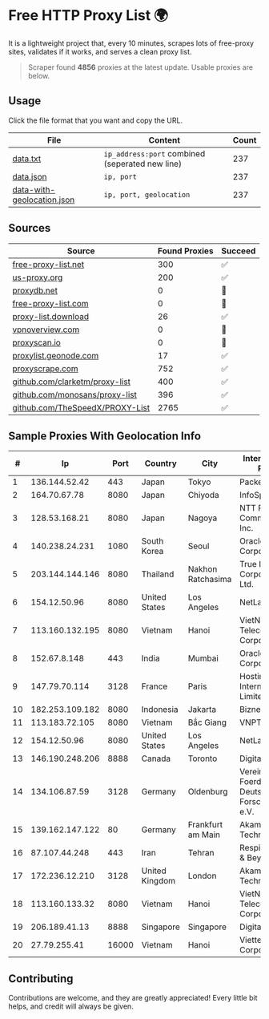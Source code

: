 
# Free HTTP Proxy List 🌍

It is a lightweight project that, every 10 minutes, scrapes lots of free-proxy sites, validates if it works, and serves a clean proxy list.


> Scraper found **4856** proxies at the latest update. Usable proxies are below.

## Usage

Click the file format that you want and copy the URL.


|File|Content|Count|
|----|-------|-----|
|[data.txt](https://raw.githubusercontent.com/themiralay/Proxy-List-World/master/data.txt)|`ip_address:port` combined (seperated new line)|237|
|[data.json](https://raw.githubusercontent.com/themiralay/Proxy-List-World/master/data.json)|`ip, port`|237|
|[data-with-geolocation.json](https://raw.githubusercontent.com/themiralay/Proxy-List-World/master/data-with-geolocation.json)|`ip, port, geolocation`|237|

## Sources

|Source|Found Proxies|Succeed|
|------|-------------|-------|
|[free-proxy-list.net](https://free-proxy-list.net)|300|✅|
|[us-proxy.org](https://www.us-proxy.org)|200|✅|
|[proxydb.net](http://proxydb.net)|0|🚫|
|[free-proxy-list.com](https://free-proxy-list.com/?page=&port=&type%5B%5D=http&type%5B%5D=https&up_time=0&search=Search)|0|🚫|
|[proxy-list.download](https://www.proxy-list.download/HTTP)|26|✅|
|[vpnoverview.com](https://vpnoverview.com/privacy/anonymous-browsing/free-proxy-servers)|0|🚫|
|[proxyscan.io](https://www.proxyscan.io)|0|🚫|
|[proxylist.geonode.com](https://proxylist.geonode.com/api/proxy-list?limit=300&page=1&sort_by=lastChecked&sort_type=desc&protocols=http,https)|17|✅|
|[proxyscrape.com](https://api.proxyscrape.com/v2/?request=displayproxies&protocol=http&timeout=10000&country=all&ssl=all&anonymity=all)|752|✅|
|[github.com/clarketm/proxy-list](https://raw.githubusercontent.com/clarketm/proxy-list/master/proxy-list-raw.txt)|400|✅|
|[github.com/monosans/proxy-list](https://raw.githubusercontent.com/monosans/proxy-list/main/proxies/http.txt)|396|✅|
|[github.com/TheSpeedX/PROXY-List](https://raw.githubusercontent.com/TheSpeedX/PROXY-List/master/http.txt)|2765|✅|


## Sample Proxies With Geolocation Info

|#|Ip|Port|Country|City|Internet Service Provider|
|-|--|----|-------|----|-------------------------|
|1|136.144.52.42|443|Japan|Tokyo|Packet Host, Inc.|
|2|164.70.67.78|8080|Japan|Chiyoda|InfoSphere|
|3|128.53.168.21|8080|Japan|Nagoya|NTT PC Communications, Inc.|
|4|140.238.24.231|1080|South Korea|Seoul|Oracle Corporation|
|5|203.144.144.146|8080|Thailand|Nakhon Ratchasima|True Internet Corporation CO. Ltd.|
|6|154.12.50.96|8080|United States|Los Angeles|NetLab Global|
|7|113.160.132.195|8080|Vietnam|Hanoi|VietNam Post and Telecom Corporation|
|8|152.67.8.148|443|India|Mumbai|Oracle Corporation|
|9|147.79.70.114|3128|France|Paris|Hostinger International Limited|
|10|182.253.109.182|8080|Indonesia|Jakarta|Biznet Metronet|
|11|113.183.72.105|8080|Vietnam|Bắc Giang|VNPT|
|12|154.12.50.96|8080|United States|Los Angeles|NetLab Global|
|13|146.190.248.206|8888|Canada|Toronto|DigitalOcean, LLC|
|14|134.106.87.59|3128|Germany|Oldenburg|Verein zur Foerderung eines Deutschen Forschungsnetzes e.V.|
|15|139.162.147.122|80|Germany|Frankfurt am Main|Akamai Technologies, Inc.|
|16|87.107.44.248|443|Iran|Tehran|Respina Networks & Beyond PJSC|
|17|172.236.12.210|3128|United Kingdom|London|Akamai Technologies, Inc.|
|18|113.160.133.32|8080|Vietnam|Hanoi|VietNam Post and Telecom Corporation|
|19|206.189.41.13|8888|Singapore|Singapore|DigitalOcean, LLC|
|20|27.79.255.41|16000|Vietnam|Hanoi|Viettel Corporation|



## Contributing

Contributions are welcome, and they are greatly appreciated! Every
little bit helps, and credit will always be given.

